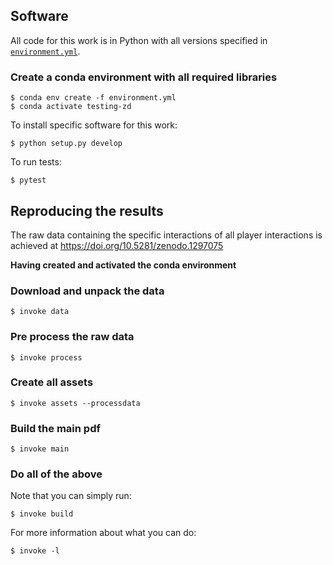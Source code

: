 ## Software

All code for this work is in Python with all versions specified in
[`environment.yml`](./environment.yml).

### Create a conda environment with all required libraries

```
$ conda env create -f environment.yml
$ conda activate testing-zd
```

To install specific software for this work:

```
$ python setup.py develop
```

To run tests:

```
$ pytest
```

## Reproducing the results

The raw data containing the specific interactions of all player interactions is
achieved at https://doi.org/10.5281/zenodo.1297075

**Having created and activated the conda environment**

### Download and unpack the data

```
$ invoke data
```

### Pre process the raw data

```
$ invoke process
```

### Create all assets

```
$ invoke assets --processdata
```

### Build the main pdf

```
$ invoke main
```

### Do all of the above

Note that you can simply run:

```
$ invoke build
```

For more information about what you can do:

```
$ invoke -l
```
